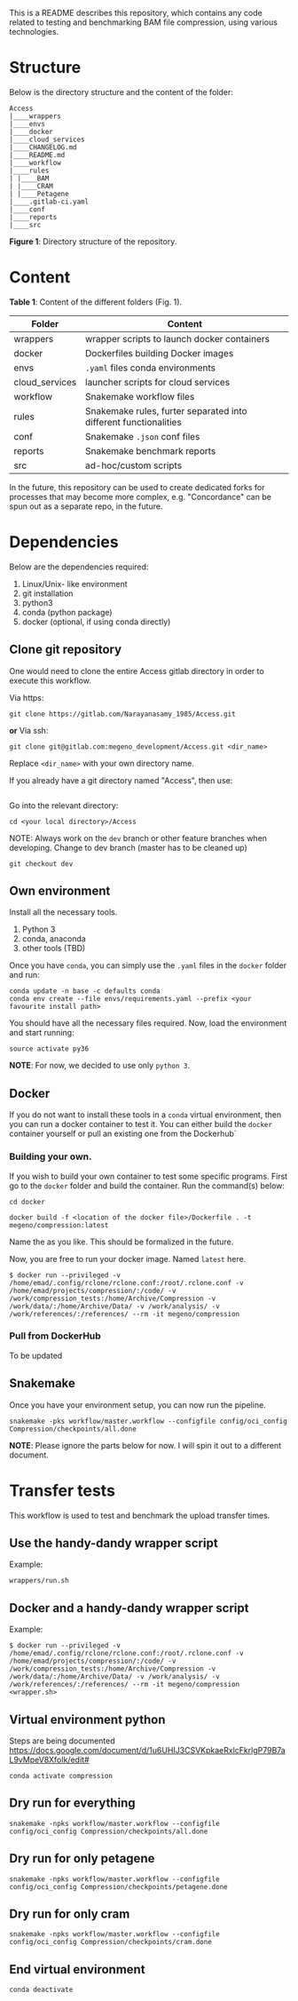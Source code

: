 This is a README describes this repository, which contains any code related to 
testing and benchmarking BAM file compression, using various technologies. 

# Structure
Below is the directory structure and the content of the folder:

```
Access
|____wrappers
|____envs
|____docker
|____cloud_services
|____CHANGELOG.md
|____README.md
|____workflow
|____rules
| |____BAM
| |____CRAM
| |____Petagene
|____.gitlab-ci.yaml
|____conf
|____reports
|____src
```
**Figure 1**: Directory structure of the repository.

# Content

**Table 1**: Content of the different folders (Fig. 1).

| Folder | Content |
| ------ | ------ |
| wrappers | wrapper scripts to launch docker containers |
| docker | Dockerfiles building Docker images | 
| envs | `.yaml` files conda environments | 
| cloud_services | launcher scripts for cloud services |
| workflow | Snakemake workflow files |
| rules | Snakemake rules, furter separated into different functionalities |
| conf | Snakemake `.json` conf files |
| reports | Snakemake benchmark reports | 
| src | ad-hoc/custom scripts |

In the future, this repository can be used to create dedicated forks for 
processes that may become more complex, e.g. "Concordance" can be spun out as a 
separate repo, in the future.

# Dependencies

Below are the dependencies required:
1. Linux/Unix- like environment
2. git installation
3. python3
4. conda (python package)
5. docker (optional, if using conda directly)

## Clone git repository

One would need to clone the entire Access gitlab directory in order to execute 
this workflow.

Via https:
```
git clone https://gitlab.com/Narayanasamy_1985/Access.git
```
**or**
Via ssh:
```
git clone git@gitlab.com:megeno_development/Access.git <dir_name>
```
Replace `<dir_name>` with your own directory name.

If you already have a git directory named "Access", then use:
```

```

Go into the relevant directory:
```
cd <your local directory>/Access
```
NOTE: Always work on the `dev` branch or other feature branches when developing.
Change to dev branch (master has to be cleaned up)
```
git checkout dev
```

## Own environment
Install all the necessary tools.
1. Python 3
2. conda, anaconda
3. other tools (TBD)

Once you have `conda`, you can simply use the `.yaml` files in the `docker` 
folder and run:
```
conda update -n base -c defaults conda
conda env create --file envs/requirements.yaml --prefix <your favourite install path>
```
You should have all the necessary files required. Now, load the environment and start running:
```
source activate py36
```



**NOTE**: For now, we decided to use only `python 3`. 

## Docker
If you do not want to install these tools in a `conda` virtual environment, then
you can run a docker container to test it. You can either build the `docker`
container yourself or pull an existing one from the Dockerhub`

### Building your own.
If you wish to build your own container to test some specific programs. First go
to the `docker` folder and build the container. Run the command(s) below:
```
cd docker

docker build -f <location of the docker file>/Dockerfile . -t megeno/compression:latest
```
Name the <version> as you like. This should be formalized in the future.

Now, you are free to run your docker image. Named `latest` here.
```
$ docker run --privileged -v /home/emad/.config/rclone/rclone.conf:/root/.rclone.conf -v /home/emad/projects/compression/:/code/ -v /work/compression_tests:/home/Archive/Compression -v /work/data/:/home/Archive/Data/ -v /work/analysis/ -v /work/references/:/references/ --rm -it megeno/compression
```

### Pull from DockerHub
To be updated

## Snakemake
Once you have your environment setup, you can now run the pipeline.
```
snakemake -pks workflow/master.workflow --configfile config/oci_config Compression/checkpoints/all.done
```

**NOTE**: Please ignore the parts below for now. I will spin it out to a different
document.

# Transfer tests
This workflow is used to test and benchmark the upload transfer times.

## Use the handy-dandy wrapper script
Example:
```
wrappers/run.sh
```

## Docker and a handy-dandy wrapper script
Example:
```
$ docker run --privileged -v /home/emad/.config/rclone/rclone.conf:/root/.rclone.conf -v /home/emad/projects/compression/:/code/ -v /work/compression_tests:/home/Archive/Compression -v /work/data/:/home/Archive/Data/ -v /work/analysis/ -v /work/references/:/references/ --rm -it megeno/compression <wrapper.sh>
```

## Virtual environment python

Steps are being documented https://docs.google.com/document/d/1u6UHIJ3CSVKpkaeRxlcFkrlgP79B7aL9vMpeV8XfoIk/edit#
```
conda activate compression
```

## Dry run for everything
```
snakemake -npks workflow/master.workflow --configfile config/oci_config Compression/checkpoints/all.done
```

## Dry run for only petagene
```
snakemake -npks workflow/master.workflow --configfile config/oci_config Compression/checkpoints/petagene.done
```

## Dry run for only cram
```
snakemake -npks workflow/master.workflow --configfile config/oci_config Compression/checkpoints/cram.done
```

## End virtual environment
```
conda deactivate
```


